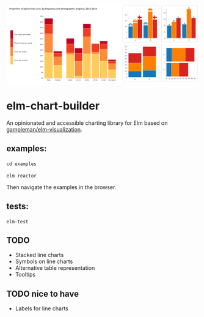 ![elm-chart-builder](./elm-chart-builder-example.png?raw=true "elm-chart-builder-example")

# elm-chart-builder
An opinionated and accessible charting library for Elm based on [gampleman/elm-visualization](https://github.com/gampleman/elm-visualization).

## examples:
`cd examples`

`elm reactor`

Then navigate the examples in the browser.

## tests:
`elm-test`

## TODO 
* Stacked line charts
* Symbols on line charts
* Alternative table representation 
* Tooltips

## TODO nice to have
* Labels for line charts

